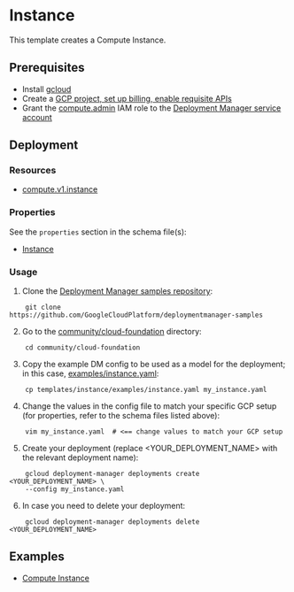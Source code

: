 # Instance

This template creates a Compute Instance.

## Prerequisites

- Install [gcloud](https://cloud.google.com/sdk)
- Create a [GCP project, set up billing, enable requisite APIs](../project/README.md)
- Grant the [compute.admin](https://cloud.google.com/compute/docs/access/iam) IAM role to the [Deployment Manager service account](https://cloud.google.com/deployment-manager/docs/access-control#access_control_for_deployment_manager)

## Deployment

### Resources

- [compute.v1.instance](https://cloud.google.com/compute/docs/reference/rest/v1/instances)

### Properties

See the `properties` section in the schema file(s):

- [Instance](instance.py.schema)

### Usage

1. Clone the [Deployment Manager samples repository](https://github.com/GoogleCloudPlatform/deploymentmanager-samples):

```shell
    git clone https://github.com/GoogleCloudPlatform/deploymentmanager-samples
```

2. Go to the [community/cloud-foundation](../../) directory:

```shell
    cd community/cloud-foundation
```

3. Copy the example DM config to be used as a model for the deployment; in this case, [examples/instance.yaml](examples/instance.yaml):

```shell
    cp templates/instance/examples/instance.yaml my_instance.yaml
```

4. Change the values in the config file to match your specific GCP setup (for properties, refer to the schema files listed above):

```shell
    vim my_instance.yaml  # <== change values to match your GCP setup
```

5. Create your deployment (replace <YOUR_DEPLOYMENT_NAME> with the relevant deployment name):

```shell
    gcloud deployment-manager deployments create <YOUR_DEPLOYMENT_NAME> \
    --config my_instance.yaml
```

6. In case you need to delete your deployment:

```shell
    gcloud deployment-manager deployments delete <YOUR_DEPLOYMENT_NAME>
```

## Examples

- [Compute Instance](examples/instance.yaml)
